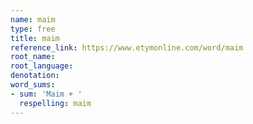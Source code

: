 ```yaml
---
name: maim
type: free
title: maim
reference_link: https://www.etymonline.com/word/maim
root_name: 
root_language: 
denotation: 
word_sums:
- sum: 'Maim + '
  respelling: maim
---
```

